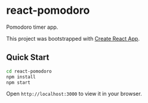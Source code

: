 # react-pomodoro

Pomodoro timer app.

This project was bootstrapped with [Create React App](https://github.com/facebookincubator/create-react-app).

## Quick Start
```sh
cd react-pomodoro
npm install
npm start
```
Open `http://localhost:3000` to view it in your browser.
